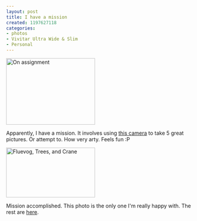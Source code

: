```yaml
--- 
layout: post
title: I have a mission
created: 1197627118
categories: 
- photos
- Vivitar Ultra Wide & Slim
- Personal
---
```

<a href="http://www.flickr.com/photos/boris/2109807337/" title="On assignment by bmann, on Flickr"><img src="http://farm3.static.flickr.com/2139/2109807337_f1205c9f06_m.jpg" width="240" height="180" alt="On assignment" /></a>

<p>Apparently, I have a mission. It involves using <a href="http://www.flickr.com/groups/57074580@N00/">this camera</a> to take 5 great pictures. Or attempt to. How very arty. Feels fun :P</p>
<!--break-->
<a href="http://www.flickr.com/photos/boris/2144184547/" title="Fluevog, Trees, and Crane by bmann, on Flickr"><img src="http://farm3.static.flickr.com/2118/2144184547_fb300ff466_m.jpg" width="240" height="135" alt="Fluevog, Trees, and Crane" /></a>

<p>Mission accomplished. This photo is the only one I'm really happy with. The rest are <a href="http://www.flickr.com/photos/boris/tags/vivitarultrawideandslim/">here</a>.</p>
